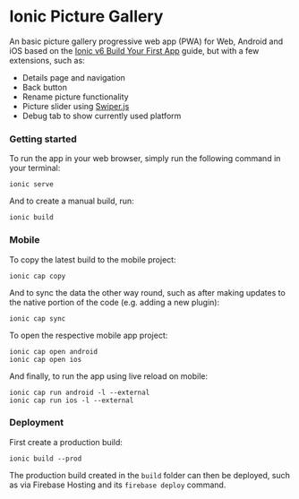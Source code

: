 # Ionic Picture Gallery

An basic picture gallery progressive web app (PWA) for Web, Android and iOS based on the
[Ionic v6 Build Your First App](https://ionicframework.com/docs/angular/your-first-app)
guide, but with a few extensions, such as:
- Details page and navigation
- Back button
- Rename picture functionality
- Picture slider using [Swiper.js](https://swiperjs.com/)
- Debug tab to show currently used platform

### Getting started

To run the app in your web browser, simply run the following command in your terminal:

```
ionic serve
```

And to create a manual build, run:

```
ionic build
```

### Mobile

To copy the latest build to the mobile project:

```
ionic cap copy
```

And to sync the data the other way round, such as after making updates to the native portion of the code (e.g. adding a new plugin):

```
ionic cap sync
```

To open the respective mobile app project:

```
ionic cap open android
ionic cap open ios
```

And finally, to run the app using live reload on mobile:

```
ionic cap run android -l --external
ionic cap run ios -l --external
```

### Deployment

First create a production build:

```
ionic build --prod
```

The production build created in the `build` folder can then be deployed, such as via Firebase Hosting and its `firebase deploy` command.
